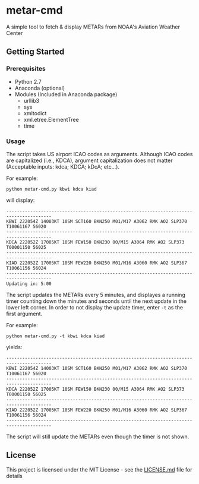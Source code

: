 # metar-cmd
A simple tool to fetch &amp; display METARs from NOAA's Aviation Weather Center
## Getting Started
### Prerequisites

- Python 2.7
- Anaconda (optional)
- Modules (Included in Anaconda package)
  - urllib3
  - sys
  - xmltodict
  - xml.etree.ElementTree
  - time

### Usage
The script takes US airport ICAO codes as arguments. Although ICAO codes are capitalized (i.e., KDCA), argument capitalization 
does not matter (Acceptable inputs: kdca; KDCA; kDcA; etc...). 

For example:

```
python metar-cmd.py kbwi kdca kiad
```

will display:

```
---------------------------------------------------------------------------------------
KBWI 222054Z 14003KT 10SM SCT160 BKN250 M01/M17 A3062 RMK AO2 SLP370 T10061167 56020
---------------------------------------------------------------------------------------
KDCA 222052Z 17005KT 10SM FEW150 BKN230 00/M15 A3064 RMK AO2 SLP373 T00001150 56025
---------------------------------------------------------------------------------------
KIAD 222052Z 17005KT 10SM FEW220 BKN250 M01/M16 A3060 RMK AO2 SLP367 T10061156 56024
---------------------------------------------------------------------------------------
Updating in: 5:00
```

The script updates the METARs every 5 minutes, and displayes a running timer counting down the minutes and seconds until the next
update in the lower left corner. In order to not display the update timer, enter `-t` as the first argument. 

For example:

```
python metar-cmd.py -t kbwi kdca kiad
```

yields:

```
---------------------------------------------------------------------------------------
KBWI 222054Z 14003KT 10SM SCT160 BKN250 M01/M17 A3062 RMK AO2 SLP370 T10061167 56020
---------------------------------------------------------------------------------------
KDCA 222052Z 17005KT 10SM FEW150 BKN230 00/M15 A3064 RMK AO2 SLP373 T00001150 56025
---------------------------------------------------------------------------------------
KIAD 222052Z 17005KT 10SM FEW220 BKN250 M01/M16 A3060 RMK AO2 SLP367 T10061156 56024
---------------------------------------------------------------------------------------
```

The script will still update the METARs even though the timer is not shown.



## License

This project is licensed under the MIT License - see the [LICENSE.md](LICENSE.md) file for details

